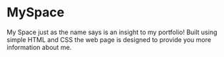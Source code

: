 # MySpace
My Space just as the name says is an insight to my portfolio! Built using simple HTML and CSS the web page is designed to provide you more information about me.


